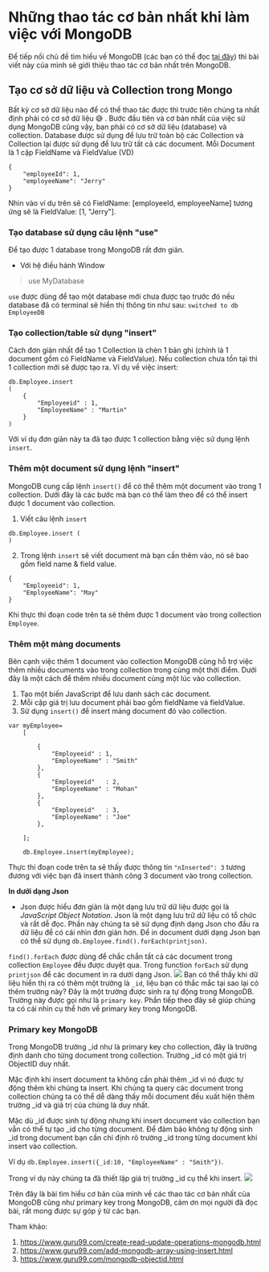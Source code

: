 # Những thao tác cơ bản nhất khi làm việc với MongoDB
Để tiếp nối chủ đề tìm hiểu về MongoDB (các bạn có thể đọc [tại đây](https://viblo.asia/p/mongodb-va-nhung-dieu-co-ban-nhat-mongodb-phan-1-naQZRX4m5vx)) thì bài viết này của mình sẽ giới thiệu thao tác cơ bản nhất trên MongoDB. 
## Tạo cơ sở dữ liệu và Collection trong Mongo
Bất kỳ cơ sở dữ liệu nào để có thể thao tác được thì trước tiên chúng ta nhất định phải có cơ sở dữ liệu :sweat_smile: .
Bước đầu tiên và cơ bản nhất của việc sử dụng MongoDB cũng vậy, bạn phải có cơ sở dữ liệu (database) và collection. Database được sử dụng để lưu trữ toàn bộ các Collection và Collection lại được sử dụng để lưu trữ tất cả các document. Mỗi Document là 1 cặp FieldName và FieldValue (VD)
```
{
    "employeeId": 1,
    "employeeName": "Jerry"
}
```
Nhìn vào ví dụ trên sẽ có FieldName: [employeeId, employeeName] tương ứng sẽ là FieldValue: [1, "Jerry"].

### Tạo database sử dụng câu lệnh "use"
Để tạo được 1 database trong MongoDB rất đơn giản.
* Với hệ điều hành Window
> use MyDatabase

`use` được dùng để tạo một database mới chưa được tạo trước đó nếu database đã có terminal sẽ hiển thị thông tin như sau: `switched to db EmployeeDB`

### Tạo collection/table sử dụng "insert"
Cách đơn giản nhất để tạo 1 Collection là chèn 1 bản ghi (chính là 1 document gồm có FieldName và FieldValue). Nếu collection chưa tồn tại thì 1 collection mới sẽ được tạo ra. Ví dụ về việc insert:
```
db.Employee.insert
(
	{
		"Employeeid" : 1,
		"EmployeeName" : "Martin"
	}
)
```
Với ví dụ đơn giản này ta đã tạo được 1 collection bằng việc sử dụng lệnh `insert`.

### Thêm một document sử dụng lệnh "insert"
MongoDB cung cấp lệnh `insert()` để có thể thêm một document vào trong 1 collection. Dưới đây là các bước mà bạn có thể làm theo để có thể insert được 1 document vào collection.
1. Viết câu lệnh `insert`
```
db.Employee.insert (
)
```
2.  Trong lệnh `insert` sẽ viết document mà bạn cần thêm vào, nó sẽ bao gồm field name & field value.
```
{
    "Employeeid": 1,
    "EmployeeName": "May"
}
```
Khi thực thi đoạn code trên ta sẽ thêm được 1 document vào trong collection `Employee`.

### Thêm một mảng documents
Bên cạnh việc thêm 1 document vào collection MongoDB cũng hỗ trợ việc thêm nhiều documents vào trong collection trong cùng một thời điểm. Dưới đây là một cách để thêm nhiều document cùng một lúc vào collection.
1. Tạo một biến JavaScript để lưu danh sách các document.
2. Mỗi cặp giá trị lưu document phải bao gồm fieldName và fieldValue.
3. Sử dụng `insert()` để insert mảng document đó vào collection.
```
var myEmployee=
	[
	
		{
			"Employeeid" : 1,
			"EmployeeName" : "Smith"
		},
		{
			"Employeeid"   : 2,
			"EmployeeName" : "Mohan"
		},
		{
			"Employeeid"   : 3,
			"EmployeeName" : "Joe"
		},

	];

	db.Employee.insert(myEmployee);
```
Thực thi đoạn code trên ta sẽ thấy được thông tin `"nInserted": 3` tương đương với việc bạn đã insert thành công 3 document vào trong collection.

**In dưới dạng Json**
- Json được hiểu đơn giản là một dạng lưu trữ dữ liệu được gọi là *JavaScript Object Notation*. Json là một dạng lưu trữ dữ liệu có tổ chức và rất dễ đọc. Phần này chúng ta sẽ sử dụng định dạng Json cho đầu ra dữ liệu để có cái nhìn đơn giản hơn. Để in document dưới dạng Json bạn có thể sử dụng `db.Employee.find().forEach(printjson)`.

`find().forEach` được dùng để chắc chắn tất cả các document trong collection `Employee` đều được duyệt qua. Trong function `forEach` sử dụng `printjson` để các document in ra dưới dạng Json.
![](https://images.viblo.asia/6318a85c-b030-4357-bf38-3cf7630b9b96.png)
Bạn có thể thấy khi dữ liệu hiển thị ra có thêm một trường là `_id`, liệu bạn có thắc mắc tại sao lại có thêm trường này? Đây là một trường được sinh ra tự động trong MongoDB. Trường này được gọi như là `primary key`. Phần tiếp theo đây sẽ giúp chúng ta có cái nhìn cụ thể hơn về primary key trong MongoDB.
### Primary key MongoDB 
Trong MongoDB trường _id như là primary key cho collection, đây là trường định danh cho từng document trong collection. Trường _id có một giá trị ObjectID duy nhất.

Mặc định khi insert document ta không cần phải thêm _id vì nó được tự động thêm khi chúng ta insert. Khi chúng ta query các document trong collection chúng ta có thể dễ dàng thấy mỗi document đều xuất hiện thêm trường _id và giá trị của chúng là duy nhất.

Mặc dù _id được sinh tự động nhưng khi insert document vào collection bạn vẫn có thể tự tạo _id cho từng document. Để đảm bảo không tự động sinh _id trong document bạn cần chỉ định rõ trường _id trong từng document khi insert vào collection. 

Ví dụ `db.Employee.insert({_id:10, "EmployeeName" : "Smith"})`.

Trong ví dụ này chúng ta đã thiết lập giá trị trường _id cụ thể khi insert.
![](https://images.viblo.asia/36b91e84-96ee-4b8c-8bab-8dfd7dc05d67.png)

Trên đây là bài tìm hiểu cơ bản của mình về các thao tác cơ bản nhất của MongoDB cũng như primary key trong MongoDB, cảm ơn mọi người đã đọc bài, rất mong được sự góp ý từ các bạn.

Tham khảo:
1. https://www.guru99.com/create-read-update-operations-mongodb.html
2. https://www.guru99.com/add-mongodb-array-using-insert.html
3. https://www.guru99.com/mongodb-objectid.html